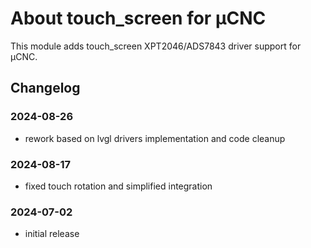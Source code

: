 # About touch_screen for µCNC

This module adds touch_screen XPT2046/ADS7843 driver support for µCNC.

## Changelog

### 2024-08-26

- rework based on lvgl drivers implementation and code cleanup

### 2024-08-17

- fixed touch rotation and simplified integration

### 2024-07-02

- initial release

